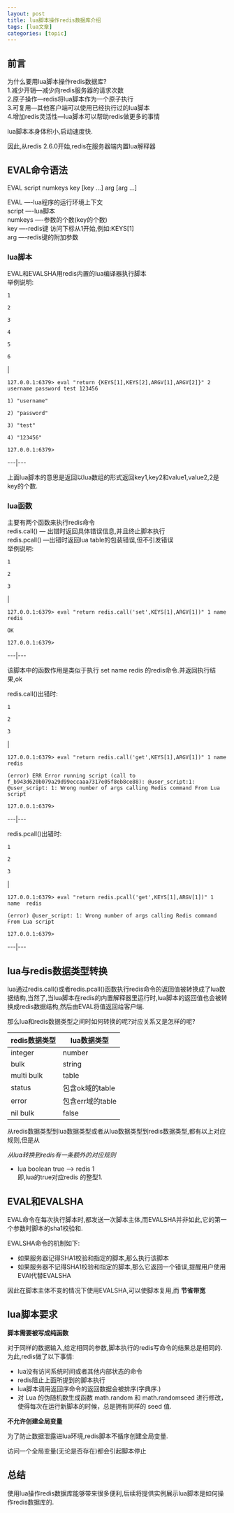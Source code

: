 ```yaml
---
layout: post
title: lua脚本操作redis数据库介绍 
tags: [lua文章]
categories: [topic]
---
```

## 前言

为什么要用lua脚本操作redis数据库?  
1.减少开销—减少向redis服务器的请求次数  
2.原子操作—redis将lua脚本作为一个原子执行  
3.可复用—其他客户端可以使用已经执行过的lua脚本  
4.增加redis灵活性—lua脚本可以帮助redis做更多的事情

lua脚本本身体积小,启动速度快.

因此,从redis 2.6.0开始,redis在服务器端内置lua解释器  

## EVAL命令语法

EVAL script numkeys key [key …] arg [arg …]

EVAL —-lua程序的运行环境上下文  
script —-lua脚本  
numkeys —-参数的个数(key的个数)  
key —-redis键 访问下标从1开始,例如:KEYS[1]  
arg —-redis键的附加参数

### lua脚本

EVAL和EVALSHA用redis内置的lua编译器执行脚本  
举例说明:  

    
    
    1
    
    2
    
    3
    
    4
    
    5
    
    6

|

    
    
    127.0.0.1:6379> eval "return {KEYS[1],KEYS[2],ARGV[1],ARGV[2]}" 2 username password test 123456
    
    1) "username"
    
    2) "password"
    
    3) "test"
    
    4) "123456"
    
    127.0.0.1:6379>  
  
---|---  
  
上面lua脚本的意思是返回以lua数组的形式返回key1,key2和value1,value2,2是key的个数.

### lua函数

主要有两个函数来执行redis命令  
redis.call() — 出错时返回具体错误信息,并且终止脚本执行  
redis.pcall() —出错时返回lua table的包装错误,但不引发错误  
举例说明:

    
    
    1
    
    2
    
    3

|

    
    
    127.0.0.1:6379> eval "return redis.call('set',KEYS[1],ARGV[1])" 1 name  redis
    
    OK
    
    127.0.0.1:6379>  
  
---|---  
  
该脚本中的函数作用是类似于执行 set name redis 的redis命令.并返回执行结果,ok

redis.call()出错时:  

    
    
    1
    
    2
    
    3

|

    
    
    127.0.0.1:6379> eval "return redis.call('get',KEYS[1],ARGV[1])" 1 name  redis
    
    (error) ERR Error running script (call to f_b943d620b079a29d99eccaaa7317e05f8eb8ce88): @user_script:1: @user_script: 1: Wrong number of args calling Redis command From Lua script 
    
    127.0.0.1:6379>  
  
---|---  
  
redis.pcall()出错时:  

    
    
    1
    
    2
    
    3

|

    
    
    127.0.0.1:6379> eval "return redis.pcall('get',KEYS[1],ARGV[1])" 1 name  redis
    
    (error) @user_script: 1: Wrong number of args calling Redis command From Lua script
    
    127.0.0.1:6379>  
  
---|---  
  
## lua与redis数据类型转换

lua通过redis.call()或者redis.pcall()函数执行redis命令的返回值被转换成了lua数据结构,当然了,当lua脚本在redis的内置解释器里运行时,lua脚本的返回值也会被转换成redis数据结构,然后由EVAL将值返回给客户端.

那么lua和redis数据类型之间时如何转换的呢?对应关系又是怎样的呢?

redis数据类型 | lua数据类型  
---|---  
integer | number  
bulk | string  
multi bulk | table  
status | 包含ok域的table  
error | 包含err域的table  
nil bulk | false  
  
从redis数据类型到lua数据类型或者从lua数据类型到redis数据类型,都有以上对应规则,但是从

_从lua转换到redis有一条额外的对应规则_

  * lua boolean true —> redis 1  
即,lua的true对应redis 的整型1.

## EVAL和EVALSHA

EVAL命令在每次执行脚本时,都发送一次脚本主体,而EVALSHA并非如此,它的第一个参数时脚本的sha1校验和.

EVALSHA命令的机制如下:

  * 如果服务器记得SHA1校验和指定的脚本,那么执行该脚本
  * 如果服务器不记得SHA1校验和指定的脚本,那么它返回一个错误,提醒用户使用EVAl代替EVALSHA

因此在脚本主体不变的情况下使用EVALSHA,可以使脚本复用,而 **节省带宽**

## lua脚本要求

 **脚本需要被写成纯函数**

对于同样的数据输入,给定相同的参数,脚本执行的redis写命令的结果总是相同的.  
为此,redis做了以下事情:

  * lua没有访问系统时间或者其他内部状态的命令
  * redis阻止上面所提到的脚本执行
  * lua脚本调用返回序命令的返回数据会被排序(字典序.)
  * 对 Lua 的伪随机数生成函数 math.random 和 math.randomseed 进行修改，使得每次在运行新脚本的时候，总是拥有同样的 seed 值.

**不允许创建全局变量**

为了防止数据泄露进lua环境,redis脚本不循序创建全局变量.

访问一个全局变量(无论是否存在)都会引起脚本停止

## 总结

使用lua操作redis数据库能够带来很多便利,后续将提供实例展示lua脚本是如何操作redis数据库的.